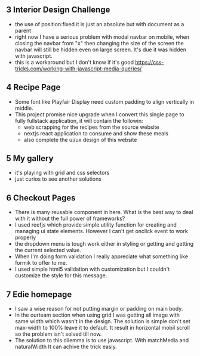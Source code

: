 ## 3 Interior Design Challenge
- the use of position:fixed it is just an absolute but with document as a parent 
- right now I have a serious problem with modal navbar on mobile, when closing the navbar from "x" then changing the size of the screen the navbar will still be hidden even on large screen. It's due it was hidden with javascript.
- this is a workaround but I don't know if it's good https://css-tricks.com/working-with-javascript-media-queries/


## 4 Recipe Page
- Some font like Playfair Display need custom padding to align vertically in middle.
- This project promise nice upgrade when I convert this single page to fully fullstack application, it will contain the followin: 
  - web scrapping for the recipes from the source website
  - nextjs react application to consume and show these meals
  - also complete the ui/ux design of this website


## 5 My gallery 
- it's playing with grid and css selectors 
- just curios to see another solutions

## 6 Checkout Pages 
- There is many reusable component in here. What is the best way to deal with it without the full power of frameworks?
- I used reefjs which provide simple utility function for creating and managing ui state elements. However I can't get onclick event to work properly
- the dropdown menu is tough work either in styling or getting and getting the current selected value.
- When I'm doing form validation I really appreciate what something like formik to offer to me. 
- I used simple html5 validation with customization but I couldn't customize the style for this message.


## 7 Edie homepage
- I saw a wise reason for not putting margin or padding on main body.
- In the ourteam section when using grid I was getting all image with same width which wasn't in the design. The solution is simple don't set max-width to 100% leave it to default. It result in horizontal mobil scroll so the problem isn't solved till now.
- The solution to this dilemma is to use javascript. With matchMedia and naturalWidth It can achive the trick easiy. 